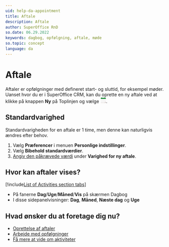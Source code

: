 ```yaml
---
uid: help-da-appointment
title: Aftale
description: Aftale
author: SuperOffice RnD
so.date: 06.29.2022
keywords: dagbog, opfølgning, aftale, møde
so.topic: concept
language: da
---
```


# Aftale

Aftaler er opfølgninger med defineret start- og sluttid, for eksempel møder. Uanset hvor du er i SuperOffice CRM, kan du oprette en ny aftale ved at klikke på knappen **Ny** på Toplinjen og vælge ![ikon][img1].

## Standardvarighed

Standardvarigheden for en aftale er 1 time, men denne kan naturligvis ændres efter behov.

1. Vælg **Præferencer** i menuen **Personlige indstillinger**.
1. Vælg **Bibehold standardværdier**.
1. [Angiv den påkrævede værdi][1] under **Varighed for ny aftale**.

## Hvor kan aftaler vises?

<!-- markdownlint-disable MD032 -->
[!include[List of Activities section tabs](../../learn/includes/list-activities-section-tabs.md)]
* På fanerne **Dag**/**Uge**/**Måned**/**Vis** på skærmen Dagbog
* I disse sidepanelvisninger: **Dag**, **Måned**, **Næste dag** og **Uge**
<!-- markdownlint-restore -->

## Hvad ønsker du at foretage dig nu?

* [Oprettelse af aftaler][2]
* [Arbejde med opfølgninger][3]
* [Få mere at vide om aktiviteter][4]

<!-- Referenced links -->
[1]: ../../learn/getting-started/preferences.md
[2]: create-appointment.md
[3]: index.md
[4]: ../../learn/activity/index.md

<!-- Referenced images -->
[img1]: ../../../../common/icons/appointment.png
